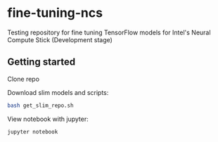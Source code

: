 # fine-tuning-ncs
Testing repository for fine tuning TensorFlow models for Intel's Neural Compute Stick (Development stage)

## Getting started
Clone repo

Download slim models and scripts:

```bash
bash get_slim_repo.sh
```
View notebook with jupyter:

```bash
jupyter notebook
```
